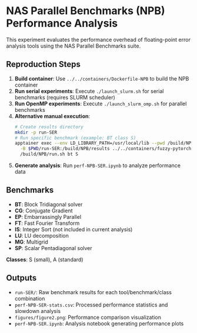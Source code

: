 # NAS Parallel Benchmarks (NPB) Performance Analysis

This experiment evaluates the performance overhead of floating-point error analysis tools using the NAS Parallel Benchmarks suite.

## Reproduction Steps

1. **Build container**: Use `../../containers/Dockerfile-NPB` to build the NPB container
2. **Run serial experiments**: Execute `./launch_slurm.sh` for serial benchmarks (requires SLURM scheduler)
3. **Run OpenMP experiments**: Execute `./launch_slurm_omp.sh` for parallel benchmarks
4. **Alternative manual execution**:
   ```bash
   # Create results directory
   mkdir -p run-SER
   # Run specific benchmark (example: BT class S)
   apptainer exec --env LD_LIBRARY_PATH=/usr/local/lib --pwd /build/NPB \
     -B $PWD/run-SER:/build/NPB/results ../../containers/fuzzy-pytorch-npb.sif \
     /build/NPB/run.sh bt S
   ```
5. **Generate analysis**: Run `perf-NPB-SER.ipynb` to analyze performance data

## Benchmarks

- **BT**: Block Tridiagonal solver
- **CG**: Conjugate Gradient
- **EP**: Embarrassingly Parallel
- **FT**: Fast Fourier Transform
- **IS**: Integer Sort (not included in current analysis)
- **LU**: LU decomposition
- **MG**: Multigrid
- **SP**: Scalar Pentadiagonal solver

**Classes**: S (small), A (standard)

## Outputs

- `run-SER/`: Raw benchmark results for each tool/benchmark/class combination
- `perf-NPB-SER-stats.csv`: Processed performance statistics and slowdown analysis
- `figures/figure2.png`: Performance comparison visualization
- `perf-NPB-SER.ipynb`: Analysis notebook generating performance plots